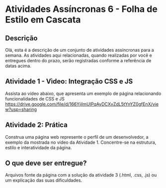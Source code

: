 # **Atividades Assíncronas 6 - Folha de Estilo em Cascata**

## **Descrição**
Olá, esta é a descrição de um conjunto de atividades assíncronas para a semana.  As atividades aqui relacionadas, quando realizadas por você e entregues dentro do prazo, serão registradas conforme a referência de datas acima. 

## **Atividade 1 - Vìdeo: Integração CSS e JS**
Assista ao vídeo abaixo, que apresenta um exemplo de página relacionando funcionalidades de CSS e JS https://drive.google.com/file/d/166YjilmUIPqAyDCXvZdL5tYnYZ0gfEnX/view?usp=sharing

## **Atividade 2:  Prática**
Construa uma página web represente o perfil de um desenvolvedor, a exemplo da mostrada no vídeo da Atividade 1. Concentre-se na estrutura, estilo e interatividade da página.

## **O que deve ser entregue?**
Arquivos fonte da página com a solução da atividade 3 (.html, .css, .js) ou um explicação das suas dificuldades.